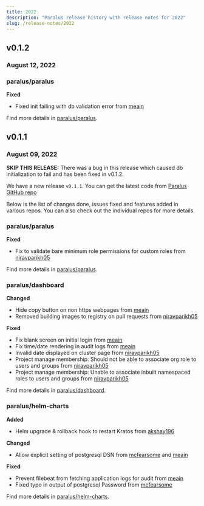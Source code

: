 ```yaml
---
title: 2022
description: "Paralus release history with release notes for 2022"
slug: /release-notes/2022
---
```


## v0.1.2

### August 12, 2022

### paralus/paralus

**Fixed**

- Fixed init failing with db validation error from [meain](https://github.com/meain)

Find more details in [paralus/paralus](https://github.com/paralus/paralus).

## v0.1.1

### August 09, 2022

**SKIP THIS RELEASE:** There was a bug in this release which caused db initialization to fail and has been fixed in v0.1.2.

We have a new release `v0.1.1`. You can get the latest code from [Paralus GitHub repo](https://github.com/paralus)

Below is the list of changes done, issues fixed and features added in various repos. You can also check out the individual repos for more details.

### paralus/paralus

**Fixed**

- Fix to validate bare minimum role permissions for custom roles from [niravparikh05](https://github.com/niravparikh05)

Find more details in [paralus/paralus](https://github.com/paralus/paralus).

### paralus/dashboard

**Changed**

- Hide copy button on non https webpages from [meain](https://github.com/meain)
- Removed building images to registry on pull requests from [niravparikh05](https://github.com/niravparikh05)

**Fixed**

- Fix blank screen on initial login from [meain](https://github.com/meain)
- Fix time/date rendering in audit logs from [meain](https://github.com/meain)
- Invalid date displayed on cluster page from [niravparikh05](https://github.com/niravparikh05)
- Project manage membership: Should not be able to associate org role to users and groups from [niravparikh05](https://github.com/niravparikh05)
- Project manage membership: Unable to associate inbuilt namespaced roles to users and groups from [niravparikh05](https://github.com/niravparikh05)

Find more details in [paralus/dashboard](https://github.com/paralus/dashboard).

### paralus/helm-charts

**Added**

- Helm upgrade & rollback hook to restart Kratos from [akshay196](https://github.com/akshay196)

**Changed**

- Allow explicit setting of postgresql DSN from [mcfearsome](https://github.com/mcfearsome) and [meain](https://github.com/meain)

**Fixed**

- Prevent filebeat from fetching application logs for audit from [meain](https://github.com/meain)
- Fixed typo in output of postgresql Password from [mcfearsome](https://github.com/mcfearsome)

Find more details in [paralus/helm-charts](https://github.com/paralus/helm-charts).
